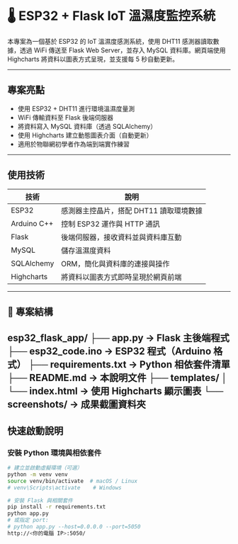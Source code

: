 # 🌡️ ESP32 + Flask IoT 溫濕度監控系統

本專案為一個基於 ESP32 的 IoT 溫濕度感測系統，使用 DHT11 感測器讀取數據，透過 WiFi 傳送至 Flask Web Server，並存入 MySQL 資料庫。網頁端使用 Highcharts 將資料以圖表方式呈現，並支援每 5 秒自動更新。

---

## 專案亮點

- 使用 ESP32 + DHT11 進行環境溫濕度量測
- WiFi 傳輸資料至 Flask 後端伺服器
- 將資料寫入 MySQL 資料庫（透過 SQLAlchemy）
- 使用 Highcharts 建立動態圖表介面（自動更新）
- 適用於物聯網初學者作為端到端實作練習

---

## 使用技術

| 技術 | 說明 |
|------|------|
| ESP32 | 感測器主控晶片，搭配 DHT11 讀取環境數據 |
| Arduino C++ | 控制 ESP32 運作與 HTTP 通訊 |
| Flask | 後端伺服器，接收資料並與資料庫互動 |
| MySQL | 儲存溫濕度資料 |
| SQLAlchemy | ORM，簡化與資料庫的連接與操作 |
| Highcharts | 將資料以圖表方式即時呈現於網頁前端 |

---

## 📁 專案結構
esp32_flask_app/
├── app.py
    → Flask 主後端程式
├── esp32_code.ino
    → ESP32 程式（Arduino 格式）
├── requirements.txt
    → Python 相依套件清單
├── README.md
    → 本說明文件
├── templates/
│   └── index.html
        → 使用 Highcharts 顯示圖表
└── screenshots/
    → 成果截圖資料夾
---

##  快速啟動說明

###  安裝 Python 環境與相依套件

```bash
# 建立並啟動虛擬環境（可選）
python -m venv venv
source venv/bin/activate  # macOS / Linux
# venv\Scripts\activate    # Windows

# 安裝 Flask 與相關套件
pip install -r requirements.txt
python app.py
# 或指定 port:
# python app.py --host=0.0.0.0 --port=5050
http://<你的電腦 IP>:5050/
